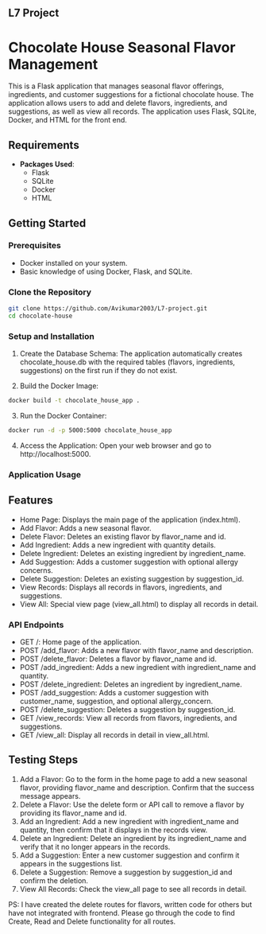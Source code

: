 ## L7 Project

# Chocolate House Seasonal Flavor Management

This is a Flask application that manages seasonal flavor offerings, ingredients, and customer suggestions for a fictional chocolate house. The application allows users to add and delete flavors, ingredients, and suggestions, as well as view all records. The application uses Flask, SQLite, Docker, and HTML for the front end.

## Requirements

- **Packages Used**:
  - Flask
  - SQLite
  - Docker
  - HTML

## Getting Started

### Prerequisites

- Docker installed on your system.
- Basic knowledge of using Docker, Flask, and SQLite.

### Clone the Repository

```bash
git clone https://github.com/Avikumar2003/L7-project.git
cd chocolate-house
```

### Setup and Installation
1) Create the Database Schema:
The application automatically creates chocolate_house.db with the required tables (flavors, ingredients, suggestions) on the first run if they do not exist.

2) Build the Docker Image:

```bash
docker build -t chocolate_house_app .
```

3) Run the Docker Container:

```bash
docker run -d -p 5000:5000 chocolate_house_app
```

4) Access the Application:
Open your web browser and go to http://localhost:5000.

### Application Usage
## Features
- Home Page: Displays the main page of the application (index.html).
- Add Flavor: Adds a new seasonal flavor.
- Delete Flavor: Deletes an existing flavor by flavor_name and id.
- Add Ingredient: Adds a new ingredient with quantity details.
- Delete Ingredient: Deletes an existing ingredient by ingredient_name.
- Add Suggestion: Adds a customer suggestion with optional allergy concerns.
- Delete Suggestion: Deletes an existing suggestion by suggestion_id.
- View Records: Displays all records in flavors, ingredients, and suggestions.
- View All: Special view page (view_all.html) to display all records in detail.

### API Endpoints
- GET /: Home page of the application.
- POST /add_flavor: Adds a new flavor with flavor_name and description.
- POST /delete_flavor: Deletes a flavor by flavor_name and id.
- POST /add_ingredient: Adds a new ingredient with ingredient_name and quantity.
- POST /delete_ingredient: Deletes an ingredient by ingredient_name.
- POST /add_suggestion: Adds a customer suggestion with customer_name, suggestion, and optional allergy_concern.
- POST /delete_suggestion: Deletes a suggestion by suggestion_id.
- GET /view_records: View all records from flavors, ingredients, and suggestions.
- GET /view_all: Display all records in detail in view_all.html.

## Testing Steps
1) Add a Flavor: Go to the form in the home page to add a new seasonal flavor, providing flavor_name and description. Confirm that the success message appears.
2) Delete a Flavor: Use the delete form or API call to remove a flavor by providing its flavor_name and id.
3) Add an Ingredient: Add a new ingredient with ingredient_name and quantity, then confirm that it displays in the records view.
4) Delete an Ingredient: Delete an ingredient by its ingredient_name and verify that it no longer appears in the records.
5) Add a Suggestion: Enter a new customer suggestion and confirm it appears in the suggestions list.
6) Delete a Suggestion: Remove a suggestion by suggestion_id and confirm the deletion.
7) View All Records: Check the view_all page to see all records in detail.

PS:
I have created the delete routes for flavors, written code for others but have not integrated with frontend. Please go through the code to find Create, Read and Delete functionality for all routes.
